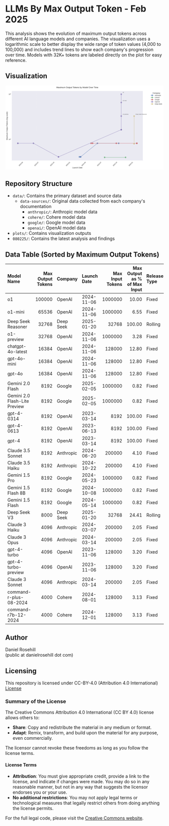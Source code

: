 # LLMs By Max Output Token - Feb 2025

This analysis shows the evolution of maximum output tokens across different AI language models and companies. The visualization uses a logarithmic scale to better display the wide range of token values (4,000 to 100,000) and includes trend lines to show each company's progression over time. Models with 32K+ tokens are labeled directly on the plot for easy reference.

## Visualization

![Maximum Output Tokens by Model Over Time](plots/max_tokens_plot.png)

## Repository Structure

- `data/`: Contains the primary dataset and source data
  - `data-sources/`: Original data collected from each company's documentation
    - `anthropic/`: Anthropic model data
    - `cohere/`: Cohere model data
    - `google/`: Google model data
    - `openai/`: OpenAI model data
- `plots/`: Contains visualization outputs
- `080225/`: Contains the latest analysis and findings

## Data Table (Sorted by Maximum Output Tokens)

| Model Name | Max Output Tokens | Company | Launch Date | Max Input Tokens | Max Output as % of Max Input | Release Type |
|:-----------|------------------:|:---------|:------------|----------------:|----------------------------:|:-------------|
| o1 | 100000 | OpenAI | 2024-11-06 | 1000000 | 10.00 | Fixed |
| o1-mini | 65536 | OpenAI | 2024-11-06 | 1000000 | 6.55 | Fixed |
| Deep Seek Reasoner | 32768 | Deep Seek | 2025-01-20 | 32768 | 100.00 | Rolling |
| o1-preview | 32768 | OpenAI | 2024-11-06 | 1000000 | 3.28 | Fixed |
| chatgpt-4o-latest | 16384 | OpenAI | 2024-11-06 | 128000 | 12.80 | Fixed |
| gpt-4o-mini | 16384 | OpenAI | 2024-11-06 | 128000 | 12.80 | Fixed |
| gpt-4o | 16384 | OpenAI | 2024-11-06 | 128000 | 12.80 | Fixed |
| Gemini 2.0 Flash | 8192 | Google | 2025-02-05 | 1000000 | 0.82 | Fixed |
| Gemini 2.0 Flash-Lite Preview | 8192 | Google | 2025-02-05 | 1000000 | 0.82 | Fixed |
| gpt-4-0314 | 8192 | OpenAI | 2023-03-14 | 8192 | 100.00 | Fixed |
| gpt-4-0613 | 8192 | OpenAI | 2023-06-13 | 8192 | 100.00 | Fixed |
| gpt-4 | 8192 | OpenAI | 2023-03-14 | 8192 | 100.00 | Fixed |
| Claude 3.5 Sonnet | 8192 | Anthropic | 2024-06-20 | 200000 | 4.10 | Fixed |
| Claude 3.5 Haiku | 8192 | Anthropic | 2024-10-22 | 200000 | 4.10 | Fixed |
| Gemini 1.5 Pro | 8192 | Google | 2024-05-23 | 1000000 | 0.82 | Fixed |
| Gemini 1.5 Flash 8B | 8192 | Google | 2024-10-08 | 1000000 | 0.82 | Fixed |
| Gemini 1.5 Flash | 8192 | Google | 2024-05-14 | 1000000 | 0.82 | Fixed |
| Deep Seek V3 | 8000 | Deep Seek | 2025-01-20 | 32768 | 24.41 | Rolling |
| Claude 3 Haiku | 4096 | Anthropic | 2024-03-07 | 200000 | 2.05 | Fixed |
| Claude 3 Opus | 4096 | Anthropic | 2024-03-14 | 200000 | 2.05 | Fixed |
| gpt-4-turbo | 4096 | OpenAI | 2023-11-06 | 128000 | 3.20 | Fixed |
| gpt-4-turbo-preview | 4096 | OpenAI | 2023-11-06 | 128000 | 3.20 | Fixed |
| Claude 3 Sonnet | 4096 | Anthropic | 2024-03-14 | 200000 | 2.05 | Fixed |
| command-r-plus-08-2024 | 4000 | Cohere | 2024-08-01 | 128000 | 3.13 | Fixed |
| command-r7b-12-2024 | 4000 | Cohere | 2024-12-01 | 128000 | 3.13 | Fixed |


## Author

Daniel Rosehill  
(public at danielrosehill dot com)

## Licensing

This repository is licensed under CC-BY-4.0 (Attribution 4.0 International) 
[License](https://creativecommons.org/licenses/by/4.0/)

### Summary of the License
The Creative Commons Attribution 4.0 International (CC BY 4.0) license allows others to:
- **Share**: Copy and redistribute the material in any medium or format.
- **Adapt**: Remix, transform, and build upon the material for any purpose, even commercially.

The licensor cannot revoke these freedoms as long as you follow the license terms.

#### License Terms
- **Attribution**: You must give appropriate credit, provide a link to the license, and indicate if changes were made. You may do so in any reasonable manner, but not in any way that suggests the licensor endorses you or your use.
- **No additional restrictions**: You may not apply legal terms or technological measures that legally restrict others from doing anything the license permits.

For the full legal code, please visit the [Creative Commons website](https://creativecommons.org/licenses/by/4.0/legalcode).
